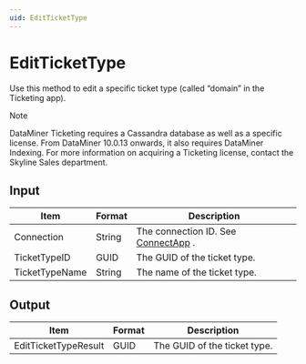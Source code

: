 ```yaml
---
uid: EditTicketType
---
```


# EditTicketType

Use this method to edit a specific ticket type (called “domain” in the Ticketing app).

> [!NOTE]
> DataMiner Ticketing requires a Cassandra database as well as a specific license. From DataMiner 10.0.13 onwards, it also requires DataMiner Indexing. For more information on acquiring a Ticketing license, contact the Skyline Sales department.

## Input

| Item           | Format | Description                                          |
|----------------|--------|------------------------------------------------------|
| Connection     | String | The connection ID. See [ConnectApp](xref:ConnectApp) . |
| TicketTypeID   | GUID   | The GUID of the ticket type.                         |
| TicketTypeName | String | The name of the ticket type.                         |

## Output

| Item                 | Format | Description                  |
|----------------------|--------|------------------------------|
| EditTicketTypeResult | GUID   | The GUID of the ticket type. |


